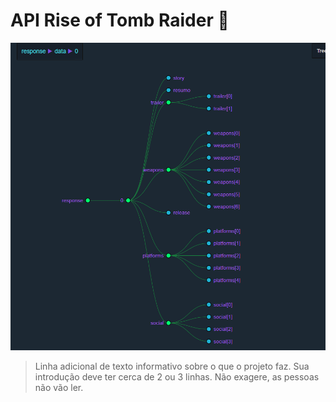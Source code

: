 # API Rise of Tomb Raider 🧩

<!---Imagem do projeto --->
<img src="template.png" alt="halloween party template">


<!---Descrição do projeto--->
> Linha adicional de texto informativo sobre o que o projeto faz. Sua introdução deve ter cerca de 2 ou 3 linhas. Não exagere, as pessoas não vão ler.
